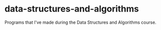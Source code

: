 # data-structures-and-algorithms
 Programs that I've made during the Data Structures and Algorithms course.
